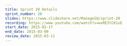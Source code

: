 ```yaml
---
title: Sprint 20 Details
sprint_number: 20
slides: https://www.slideshare.net/ManageIQ/sprint-20
recording: https://www.youtube.com/watch?v=wxRE3lCK1uE
start_date: 2015-02-17
end_date: 2015-03-09
review_date: 2015-03-11
---
```

